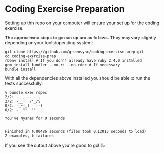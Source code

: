 # Coding Exercise Preparation

Setting up this repo on your computer will ensure your set up for the coding
exercise.

The approximate steps to get set up are as follows. They may vary slightly
depending on your tools/operating system:

```shell
git clone https://github.com/greensync/coding-exercise-prep.git
cd coding-exercise-prep
rbenv install # If you don't already have ruby 2.4.0 installed
gem install bundler --no-ri --no-rdoc # If necessary
bundle install
```

With all the dependencies above installed you should be able to run the tests
successfully:

```
% bundle exec rspec
2/2: -__,------,
2/2: -__|  /\_/\
0/2: -_~|_( - .-)
0/2: -_ ""  ""

You've Nyaned for 0 seconds


Finished in 0.00486 seconds (files took 0.12013 seconds to load)
2 examples, 0 failures
```

If you see the output above you're good to go! 👍
